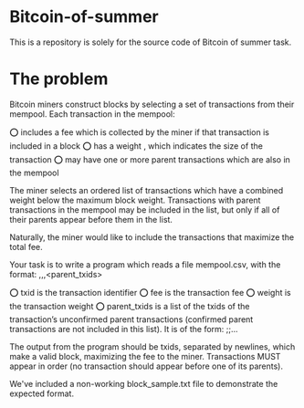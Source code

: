 # Bitcoin-of-summer
This is a repository is solely for the source code of Bitcoin of summer task.

# The problem
Bitcoin miners construct blocks by selecting a set of transactions from their mempool. Each transaction in the mempool:

  ⭕ includes a fee which is collected by the miner if that transaction is included in a block
  ⭕ has a weight , which indicates the size of the transaction
  ⭕ may have one or more parent transactions which are also in the mempool
  
The miner selects an ordered list of transactions which have a combined weight below the maximum block weight. Transactions with parent transactions in the
mempool may be included in the list, but only if all of their parents appear before them in the list.

Naturally, the miner would like to include the transactions that maximize the total fee.

Your task is to write a program which reads a file mempool.csv, with the format:
<txid>,<fee>,<weight>,<parent_txids>
  
 ⭕ txid is the transaction identifier
 ⭕ fee is the transaction fee
 ⭕ weight is the transaction weight
 ⭕ parent_txids is a list of the txids of the transaction’s unconfirmed parent transactions (confirmed parent transactions are not included in this list). It is of
the form: <txid1>;<txid2>;...
  
The output from the program should be txids, separated by newlines, which make a valid block, maximizing the fee to the miner. Transactions MUST appear in order
(no transaction should appear before one of its parents).
  
We've included a non-working block_sample.txt file to demonstrate the expected format.

